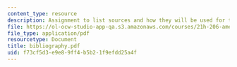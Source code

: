 ```yaml
---
content_type: resource
description: Assignment to list sources and how they will be used for the Final Paper.
file: https://ol-ocw-studio-app-qa.s3.amazonaws.com/courses/21h-206-american-consumer-culture-fall-2007/f73cf5d3e9e89ff4b5b21f9efdd25a4f_bibliography.pdf
file_type: application/pdf
resourcetype: Document
title: bibliography.pdf
uid: f73cf5d3-e9e8-9ff4-b5b2-1f9efdd25a4f
---
```

